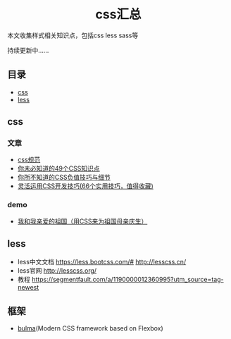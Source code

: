 <h1 align="center">css汇总</h1>

本文收集样式相关知识点，包括css less sass等

持续更新中……


## 目录

* [css](#css)
* [less](#less)

## css
 
### 文章
* [css规范](./css规范.md)
* [你未必知道的49个CSS知识点](https://juejin.im/post/5d3eca78e51d4561cb5dde12)
* [你所不知道的CSS负值技巧与细节](https://juejin.im/post/5d4b8707f265da03a65302bd)
* [灵活运用CSS开发技巧(66个实用技巧，值得收藏)](https://juejin.im/post/5d4d0ec651882549594e7293)

### demo
* [我和我亲爱的祖国（用CSS来为祖国母亲庆生）](https://juejin.im/post/5d926c65f265da5b576bd4d6)



## less

- less中文文档  	https://less.bootcss.com/#     http://lesscss.cn/
- less官网   http://lesscss.org/
- 教程		https://segmentfault.com/a/1190000012360995?utm_source=tag-newest

## 框架
* [bulma](https://github.com/jgthms/bulma/)(Modern CSS framework based on Flexbox)
